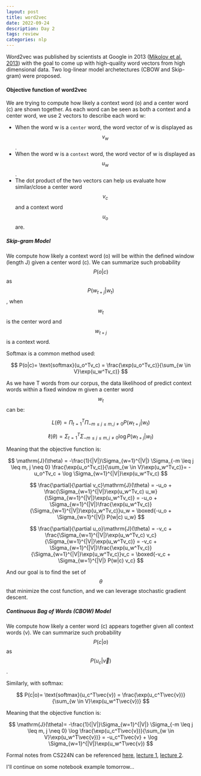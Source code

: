 ```yaml
---
layout: post
title: word2vec 
date: 2022-09-24
description: Day 2
tags: review
categories: nlp
---
```

Word2vec was published by scientists at Google in 2013 ([Mikolov et al. 2013](https://arxiv.org/pdf/1301.3781.pdf)) with the goal to come up with high-quality word vectors from high dimensional data. Two log-linear model archetectures (CBOW and Skip-gram) were proposed.

#### Objective function of word2vec
We are trying to compute how likely a context word (o) and a center word (c) are shown together. As each word can be seen as both a context and a center word, we use 2 vectors to describe each word w:
- When the word w is a `center` word, the word vector of w is displayed as $$v_w$$. 
- When the word w is a `context` word, the word vector of w is displayed as $$u_w$$.
- The dot product of the two vectors can help us evaluate how similar/close a center word $$v_{c}$$ and a context word $$u_{o}$$ are.

##### Skip-gram Model
We compute how likely a context word (o) will be within the defined window (length J) given a center word (c).  We can summarize such probability $$P(o|c)$$ as $$P(w_{t+j}|w_t)$$, when $$w_t$$ is the center word and $$w_{t+j}$$ is a context word.

Softmax is a common method used:

$$
P(o|c)=  \text{softmax}(u_o^Tv_c) = \frac{\exp(u_o^Tv_c)}{\sum_{w \in V}\exp(u_w^Tv_c)}
$$

As we have T words from our corpus, the data likelihood of predict context words within a fixed window m given a center word $$w_t$$ can be:

$$
L(\theta)=  \Pi_{t=1}^T\Pi_{-m \leq j \leq m, j \neq 0} P(w_{t+j}|w_t)
$$


$$
\mathrm{\ell}(\theta)=  \Sigma_{t=1}^T \Sigma_{-m \leq j \leq m, j \neq 0} \log P(w_{t+j}|w_t)
$$

Meaning that the objective function is:

$$
\mathrm{J}(\theta) =  -\frac{1}{|V|}\Sigma_{w=1}^{|V|} \Sigma_{-m \leq j \leq m, j \neq 0} \frac{\exp(u_o^Tv_c)}{\sum_{w \in V}\exp(u_w^Tv_c)}= -u_o^Tv_c + \log \Sigma_{w=1}^{|V|}\exp(u_w^Tv_c)
$$

$$
\frac{\partial}{\partial v_c}\mathrm{J}(\theta) = -u_o + \frac{\Sigma_{w=1}^{|V|}\exp(u_w^Tv_c) u_w}{\Sigma_{w=1}^{|V|}\exp(u_w^Tv_c)} = -u_o + \Sigma_{w=1}^{|V|}\frac{\exp(u_w^Tv_c)}{\Sigma_{w=1}^{|V|}\exp(u_w^Tv_c)}u_w = \boxed{-u_o + \Sigma_{w=1}^{|V|} P(w|c) u_w}
$$

$$
\frac{\partial}{\partial u_o}\mathrm{J}(\theta) = -v_c + \frac{\Sigma_{w=1}^{|V|}\exp(u_w^Tv_c) v_c}{\Sigma_{w=1}^{|V|}\exp(u_w^Tv_c)} = -v_c + \Sigma_{w=1}^{|V|}\frac{\exp(u_w^Tv_c)}{\Sigma_{w=1}^{|V|}\exp(u_w^Tv_c)}v_c = \boxed{-v_c + \Sigma_{w=1}^{|V|} P(w|c) v_c}
$$

And our goal is to find the set of $$\theta$$ that minimize the cost function, and we can leverage stochastic gradient descent.



##### Continuous Bag of Words (CBOW) Model
We compute how likely a center word (c) appears together given all context words (v).  We can summarize such probability $$P(c|o)$$ as $$P(u_c|\vec{v})$$.

Similarly, with softmax:

$$
P(c|o)=  \text{softmax}(u_c^T\vec{v}) = \frac{\exp(u_c^T\vec{v})}{\sum_{w \in V}\exp(u_w^T\vec{v})} 
$$

Meaning that the objective function is:

$$
\mathrm{J}(\theta)=  -\frac{1}{|V|}\Sigma_{w=1}^{|V|} \Sigma_{-m \leq j \leq m, j \neq 0} \log \frac{\exp(u_c^T\vec{v})}{\sum_{w \in V}\exp(u_w^T\vec{v})} = -u_c^T\vec{v} + \log \Sigma_{w=1}^{|V|}\exp(u_w^T\vec{v})
$$


Formal notes from CS224N can be referenced [here](https://web.stanford.edu/class/cs224n/readings/cs224n-2019-notes01-wordvecs1.pdf), [lecture 1](https://web.stanford.edu/class/cs224n/slides/cs224n-2022-lecture01-wordvecs1.pdf), [lecture 2](https://web.stanford.edu/class/cs224n/slides/cs224n-2022-lecture02-wordvecs2.pdf).


I'll continue on some notebook example tomorrow...
